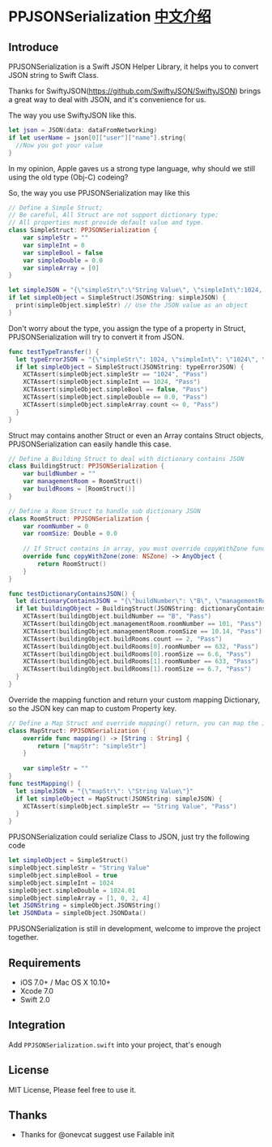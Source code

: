 # PPJSONSerialization [中文介绍](https://github.com/PonyCui/PPJSONSerialization/wiki)
## Introduce
PPJSONSerialization is a Swift JSON Helper Library, it helps you to convert JSON string to Swift Class.

Thanks for SwiftyJSON(https://github.com/SwiftyJSON/SwiftyJSON) brings a great way to deal with JSON, and it's convenience for us.

The way you use SwiftyJSON like this.

```swift
let json = JSON(data: dataFromNetworking)
if let userName = json[0]["user"]["name"].string{
  //Now you got your value
}
```

In my opinion, Apple gaves us a strong type language, why should we still using the old type (Obj-C) codeing?

So, the way you use PPJSONSerialization may like this

```swift
// Define a Simple Struct;
// Be careful, All Struct are not support dictionary type;
// All properties must provide default value and type.
class SimpleStruct: PPJSONSerialization {
    var simpleStr = ""
    var simpleInt = 0
    var simpleBool = false
    var simpleDouble = 0.0
    var simpleArray = [0]
}

let simpleJSON = "{\"simpleStr\":\"String Value\", \"simpleInt\":1024, \"simpleBool\": true, \"simpleDouble\": 1024.00, \"simpleArray\": [1,0,2,4]}"
if let simpleObject = SimpleStruct(JSONString: simpleJSON) {
  print(simpleObject.simpleStr) // Use the JSON value as an object
}
```

Don't worry about the type, you assign the type of a property in Struct, PPJSONSerialization will try to convert it from JSON.
```swift
func testTypeTransfer() {
  let typeErrorJSON = "{\"simpleStr\": 1024, \"simpleInt\": \"1024\", \"simpleBool\": null, \"simpleDouble\": \"Bool Value\", \"simpleArray\": {}}"
  if let simpleObject = SimpleStruct(JSONString: typeErrorJSON) {
    XCTAssert(simpleObject.simpleStr == "1024", "Pass")
    XCTAssert(simpleObject.simpleInt == 1024, "Pass")
    XCTAssert(simpleObject.simpleBool == false, "Pass")
    XCTAssert(simpleObject.simpleDouble == 0.0, "Pass")
    XCTAssert(simpleObject.simpleArray.count <= 0, "Pass")
  }
}
```

Struct may contains another Struct or even an Array contains Struct objects, PPJSONSerialization can easily handle this case.
```swift
// Define a Building Struct to deal with dictionary contains JSON
class BuildingStruct: PPJSONSerialization {
    var buildNumber = ""
    var managementRoom = RoomStruct()
    var buildRooms = [RoomStruct()]
}

// Define a Room Struct to handle sub dictionary JSON
class RoomStruct: PPJSONSerialization {
    var roomNumber = 0
    var roomSize: Double = 0.0
    
    // If Struct contains in array, you must override copyWithZone func and return RoomStruct instance.
    override func copyWithZone(zone: NSZone) -> AnyObject {
        return RoomStruct()
    }
}

func testDictionaryContainsJSON() {
  let dictionaryContainsJSON = "{\"buildNumber\": \"B\", \"managementRoom\":{\"roomNumber\":101, \"roomSize\":10.14}, \"buildRooms\":[{\"roomNumber\":632, \"roomSize\":6.6}, {\"roomNumber\":633, \"roomSize\":6.7}]}"
  if let buildingObject = BuildingStruct(JSONString: dictionaryContainsJSON) {
    XCTAssert(buildingObject.buildNumber == "B", "Pass")
    XCTAssert(buildingObject.managementRoom.roomNumber == 101, "Pass")
    XCTAssert(buildingObject.managementRoom.roomSize == 10.14, "Pass")
    XCTAssert(buildingObject.buildRooms.count == 2, "Pass")
    XCTAssert(buildingObject.buildRooms[0].roomNumber == 632, "Pass")
    XCTAssert(buildingObject.buildRooms[0].roomSize == 6.6, "Pass")
    XCTAssert(buildingObject.buildRooms[1].roomNumber == 633, "Pass")
    XCTAssert(buildingObject.buildRooms[1].roomSize == 6.7, "Pass")
  }
}
```

Override the mapping function and return your custom mapping Dictionary, so the JSON key can map to custom Property key.
```swift
// Define a Map Struct and override mapping() return, you can map the JSON key to Custom Property key
class MapStruct: PPJSONSerialization {
    override func mapping() -> [String : String] {
        return ["mapStr": "simpleStr"]
    }
    
    var simpleStr = ""
}
func testMapping() {
  let simpleJSON = "{\"mapStr\": \"String Value\"}"
  if let simpleObject = MapStruct(JSONString: simpleJSON) {
    XCTAssert(simpleObject.simpleStr == "String Value", "Pass")
  }
}
```

PPJSONSerialization could serialize Class to JSON, just try the following code
```swift
let simpleObject = SimpleStruct()
simpleObject.simpleStr = "String Value"
simpleObject.simpleBool = true
simpleObject.simpleInt = 1024
simpleObject.simpleDouble = 1024.01
simpleObject.simpleArray = [1, 0, 2, 4]
let JSONString = simpleObject.JSONString()
let JSONData = simpleObject.JSONData()
```

PPJSONSerialization is still in development, welcome to improve the project together.

## Requirements
* iOS 7.0+ / Mac OS X 10.10+
* Xcode 7.0
* Swift 2.0

## Integration
Add ```PPJSONSerialization.swift``` into your project, that's enough

## License
MIT License, Please feel free to use it.

## Thanks
* Thanks for @onevcat suggest use Failable init
